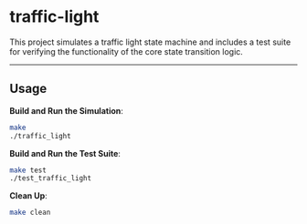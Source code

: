 
# traffic-light

This project simulates a traffic light state machine and includes a test suite for verifying the functionality of the core state transition logic.

---

## Usage

**Build and Run the Simulation**:
   ```bash
   make
   ./traffic_light
   ```

**Build and Run the Test Suite**:
   ```bash
   make test
   ./test_traffic_light
   ```

**Clean Up**:
   ```bash
   make clean
   ```
